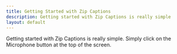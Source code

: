 ```yaml
---
title: Getting Started with Zip Captions
description: Getting started with Zip Captions is really simple
layout: default
---
```


Getting started with Zip Captions is really simple. Simply click on the Microphone button at the top of the screen.
